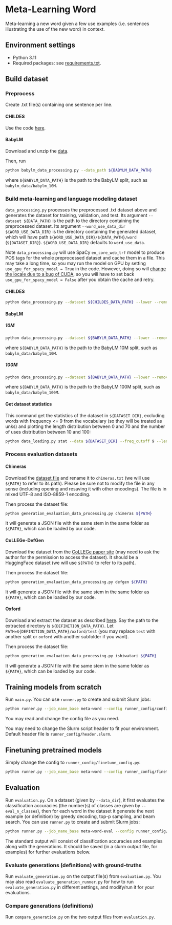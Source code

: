 # Meta-Learning Word

Meta-learning a new word given a few use examples (i.e. sentences illustrating the use of the new word) in context.

## Environment settings

* Python 3.11
* Required packages: see [requirements.txt](requirements.txt).

## Build dataset

### Preprocess

Create .txt file(s) containing one sentence per line.

#### CHILDES

Use the code [here](https://github.com/wwt17/lm-povstim-with-childes/tree/master/data/CHILDES).

#### BabyLM

Download and unzip the [data](https://github.com/babylm/babylm.github.io/raw/main/babylm_data.zip).

Then, run
```bash
python babylm_data_processing.py --data_path ${BABYLM_DATA_PATH}
```
where `${BABYLM_DATA_PATH}` is the path to the BabyLM split, such as `babylm_data/babylm_10M`.

### Build meta-learning and language modeling dataset

`data_processing.py` processes the preprocessed .txt dataset above and generates the dataset for training, validation, and test. Its argument `--dataset ${DATA_PATH}` is the path to the directory containing the preprocessed dataset. Its argument `--word_use_data_dir ${WORD_USE_DATA_DIR}` is the directory containing the generated dataset, which will have path `${WORD_USE_DATA_DIR}/${DATA_PATH}/word` (`${DATASET_DIR}`). `${WORD_USE_DATA_DIR}` defaults to `word_use_data`.

Note `data_processing.py` will use SpaCy `en_core_web_trf` model to produce POS tags for the whole preprocessed dataset and cache them in a file. This may take a long time, so you may run the model on GPU by setting `use_gpu_for_spacy_model = True` in the code. However, doing so will [change the locale due to a bug of CUDA](https://github.com/explosion/spaCy/issues/11909), so you will have to set back `use_gpu_for_spacy_model = False` after you obtain the cache and retry.

#### CHILDES

```bash
python data_processing.py --dataset ${CHILDES_DATA_PATH} --lower --remove_sents_less_than_n_words 1 --plot_word_frequency --plot_pos --min_n_examples 5 --max_freq 200 --seed 0
```

#### BabyLM

##### 10M
```bash
python data_processing.py --dataset ${BABYLM_DATA_PATH} --lower --remove_sents_less_than_n_words 1 --remove_sents_longer_than_n_tokens 70 --plot_word_frequency --plot_pos --min_n_examples 5 --max_freq 15 --seed 0
```
where `${BABYLM_DATA_PATH}` is the path to the BabyLM 10M split, such as `babylm_data/babylm_10M`.

##### 100M
```bash
python data_processing.py --dataset ${BABYLM_DATA_PATH} --lower --remove_sents_less_than_n_words 1 --remove_sents_longer_than_n_tokens 70 --plot_word_frequency --plot_pos --min_n_examples 10 --max_freq 100 --split_ratio 96 2 2 --seed 0
```
where `${BABYLM_DATA_PATH}` is the path to the BabyLM 100M split, such as `babylm_data/babylm_100M`.

#### Get dataset statistics

This command get the statistics of the dataset in `${DATASET_DIR}`, excluding words with frequency <= 9 from the vocabulary (so they will be treated as unks) and plotting the length distribution between 0 and 70 and the number of uses distribution between 10 and 100:
```bash
python data_loading.py stat --data ${DATASET_DIR} --freq_cutoff 9 --length_range 0 70 --n_uses_range 10 100
```

### Process evaluation datasets

#### Chimeras
Download the [dataset file](https://github.com/NLPrinceton/ALaCarte/blob/master/data-chimeras/dataset.txt) and rename it to `chimeras.txt` (we will use `${PATH}` to refer to its path). Please be sure not to modify the file in any sense (including opening and resaving it with other encodings). The file is in mixed UTF-8 and ISO-8859-1 encoding.

Then process the dataset file:
```bash
python generation_evaluation_data_processing.py chimeras ${PATH}
```
It will generate a JSON file with the same stem in the same folder as `${PATH}`, which can be loaded by our code.

#### CoLLEGe-DefGen
Download the dataset from the [CoLLEGe paper site](https://college-concept-learning.github.io/) (may need to ask the author for the permission to access the dataset). It should be a HuggingFace dataset (we will use `${PATH}` to refer to its path).

Then process the dataset file:
```bash
python generation_evaluation_data_processing.py defgen ${PATH}
```
It will generate a JSON file with the same stem in the same folder as `${PATH}`, which can be loaded by our code.

#### Oxford
Download and extract the dataset as described [here](https://github.com/shonosuke/ishiwatari-naacl2019#download-dataset). Say the path to the extracted directory is `${DEFINITION_DATA_PATH}`. Let `PATH=${DEFINITION_DATA_PATH}/oxford/test` (you may replace `test` with another split or `oxford` with another subfolder if you want).

Then process the dataset file:
```bash
python generation_evaluation_data_processing.py ishiwatari ${PATH}
```
It will generate a JSON file with the same stem in the same folder as `${PATH}`, which can be loaded by our code.

## Training models from scratch

Run `main.py`. You can use `runner.py` to create and submit Slurm jobs:
```bash
python runner.py --job_name_base meta-word --config runner_config/config.py --run_name_flag name --submit
```

You may read and change the config file as you need.

You may need to change the Slurm script header to fit your environment. Default header file is `runner_config/header.slurm`.

## Finetuning pretrained models

Simply change the config to `runner_config/finetune_config.py`:
```bash
python runner.py --job_name_base meta-word --config runner_config/finetune_config.py --run_name_flag name --submit
```

## Evaluation

Run `evaluation.py`. On a dataset (given by `--data_dir`), it first evaluates the classification accuracies (the number(s) of classes are given by `--eval_n_classes`), then for each word in the dataset it generate the next example (or definition) by greedy decoding, top-p sampling, and beam search. You can use `runner.py` to create and submit Slurm jobs:
```bash
python runner.py --job_name_base meta-word-eval --config runner_config/evaluation_config.py --submit
```
The standard output will consist of classification accuracies and examples along with the generations. It should be saved (in a slurm output file, for examples) for further evaluations below.

### Evaluate generations (definitions) with ground-truths
Run `evaluate_generation.py` on the output file(s) from `evaluation.py`. You may also read `evaluate_generation_runner.py` for how to run `evaluate_generation.py` in different settings, and modify/run it for your evaluations.


### Compare generations (definitions)
Run `compare_generation.py` on the two output files from `evaluation.py`.